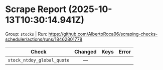 # Scrape Report (2025-10-13T10:30:14.941Z)

Group: `stocks`  |  Run: https://github.com/AlbertoRoca96/scraping-checks-scheduler/actions/runs/18462801778

| Check | Changed | Keys | Error |
|---|:---:|:--|:--|
| `stock_ntdoy_global_quote` | — |  |  |
